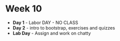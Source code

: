# Week 10

* **Day 1** - Labor DAY - NO CLASS
* **Day 2** - intro to bootstrap, exercises and quizzes
* **Lab Day** - Assign and work on chatty